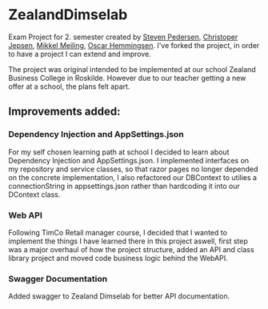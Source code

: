 # ZealandDimselab
Exam Project for 2. semester created by [Steven Pedersen], [Christoper Jepsen], [Mikkel Meiling], [Oscar Hemmingsen].
I've forked the project, in order to have a project I can extend and improve.

The project was original intended to be implemented at our school Zealand Business College in Roskilde.
However due to our teacher getting a new offer at a school, the plans felt apart.

## Improvements added:
### Dependency Injection and AppSettings.json
For my self chosen learning path at school I decided to learn about Dependency Injection and AppSettings.json.
I implemented interfaces on my repository and service classes, so that razor pages no longer depended on the concrete implementation, I also refactored our DBContext to utilies a connectionString in appsettings.json rather than hardcoding it into our DContext class.

### Web API
Following TimCo Retail manager course, I decided that I wanted to implement the things I have learned there in this project aswell, first step was a major overhaul of how the project structure, added an API and class library project and moved code business logic behind the WebAPI.

### Swagger Documentation
Added swagger to Zealand Dimselab for better API documentation.

[Steven Pedersen]: https://github.com/Invoke-STPE
[Christoper Jepsen]: https://github.com/ChristopherLoeve
[Mikkel Meiling]: https://github.com/mikkelm909
[Oscar Hemmingsen]: https://github.com/osca0339

